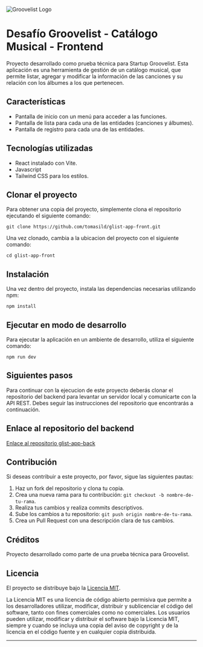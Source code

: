 

![Groovelist Logo](https://groovelistapplication2.s3.amazonaws.com/GrooveList/Landing+Page/logo-transparente.png) 
# Desafío Groovelist - Catálogo Musical - Frontend

Proyecto desarrollado como prueba técnica para Startup Groovelist. Esta aplicación es una herramienta de gestión de un catálogo musical, que permite listar, agregar y modificar la información de las canciones y su relación con los álbumes a los que pertenecen.

## Características

- Pantalla de inicio con un menú para acceder a las funciones.
- Pantalla de lista para cada una de las entidades (canciones y álbumes).
- Pantalla de registro para cada una de las entidades.

## Tecnologías utilizadas

- React instalado con Vite.
- Javascript 
- Tailwind CSS para los estilos.

## Clonar el proyecto

Para obtener una copia del proyecto, simplemente clona el repositorio ejecutando el siguiente comando:

`git clone https://github.com/tomasild/glist-app-front.git`

Una vez clonado, cambia a la ubicacion del proyecto con el siguiente comando:

`cd glist-app-front`


## Instalación

Una vez dentro del proyecto, instala las dependencias necesarias utilizando npm:

`npm install`


## Ejecutar en modo de desarrollo

Para ejecutar la aplicación en un ambiente de desarrollo, utiliza el siguiente comando:

`npm run dev`

## Siguientes pasos

Para continuar con la ejecucion de este proyecto deberás clonar el repositorio del backend para levantar un servidor local y comunicarte con la API REST. Debes seguir las instrucciones del repositorio que encontrarás a continuación.

## Enlace al repositorio del backend

[Enlace al repositorio glist-app-back](https://github.com/tomasild/glist-app-back)

## Contribución

Si deseas contribuir a este proyecto, por favor, sigue las siguientes pautas:

1. Haz un fork del repositorio y clona tu copia.
2. Crea una nueva rama para tu contribución: `git checkout -b nombre-de-tu-rama`.
3. Realiza tus cambios y realiza commits descriptivos.
4. Sube los cambios a tu repositorio: `git push origin nombre-de-tu-rama`.
5. Crea un Pull Request con una descripción clara de tus cambios.

## Créditos

Proyecto desarrollado como parte de una prueba técnica para Groovelist.

## Licencia

El proyecto se distribuye bajo la [Licencia MIT](https://opensource.org/licenses/MIT).

La Licencia MIT es una licencia de código abierto permisiva que permite a los desarrolladores utilizar, modificar, distribuir y sublicenciar el código del software, tanto con fines comerciales como no comerciales. Los usuarios pueden utilizar, modificar y distribuir el software bajo la Licencia MIT, siempre y cuando se incluya una copia del aviso de copyright y de la licencia en el código fuente y en cualquier copia distribuida.

---


